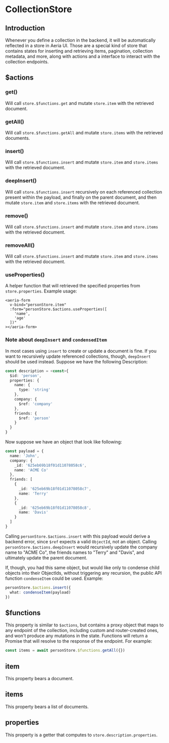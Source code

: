 # CollectionStore

## Introduction

Whenever you define a collection in the backend, it will be automatically reflected in a store in Aeria UI. Those are a special kind of store that contains states for inserting and retrieving items, pagination, collection metadata, and more, along with actions and a interface to interact with the collection endpoints.

## $actions <Badge type="tip" text="Record<string, (...args: any[]) => any" />

### get()

Will call `store.$functions.get` and mutate `store.item` with the retrieved document.

### getAll()

Will call `store.$functions.getAll` and mutate `store.items` with the retrieved documents.

### insert()

Will call `store.$functions.insert` and mutate `store.item` and `store.items` with the retrieved document.

### deepInsert()

Will call `store.$functions.insert` recursively on each referenced collection present within the payload, and finally on the parent document, and then mutate `store.item` and `store.items` with the retrieved document.

### remove()

Will call `store.$functions.insert` and mutate `store.item` and `store.items` with the retrieved document.

### removeAll()

Will call `store.$functions.insert` and mutate `store.item` and `store.items` with the retrieved document.

### useProperties() <Badge type="tip" text="(properties: Array<string>) => Record<string, CollectionProperty>" />

A helper function that will retrieved the specified properties from `store.properties`. Example usage:

```vue
<aeria-form
  v-bind="personStore.item"
  :form="personStore.$actions.useProperties([
    'name',
    'age'
  ])"
></aeria-form>
```

### Note about `deepInsert` and `condensedItem`

In most cases using `insert` to create or update a document is fine. If you want to recursively update referenced collections, though, `deepInsert` should be used instead. Suppose we have the following Description:

```typescript
const description = <const>{
  $id: 'person',
  properties: {
    name: {
      type: 'string'
    },
    company: {
      $ref: 'company'
    },
    friends: {
      $ref: 'person'
    }
  }
}
```

Now suppose we have an object that look like following:

```typescript
const payload = {
  name: 'John',
  company: {
    _id: '625eb69b18f01d11078058c6',
    name: 'ACME Co'
  },
  friends: [
    {
      _id: '625eb69b18f01d11078058c7',
      name: 'Terry'
    },
    {
      _id: '625eb69b18f01d11078058c8',
      name: 'Davis'
    }
  ]
}
```

Calling `personStore.$actions.insert` with this payload would derive a backend error, since `$ref` expects a valid `ObjectId`, not an object. Calling `personStore.$actions.deepInsert` would recursively update the company name to "ACME Co", the friends names to "Terry" and "Davis", and ultimately update the parent document.

If, though, you had this same object, but would like only to condense child objects into their ObjectIds, without triggering any recursion, the public API function `condenseItem` could be used. Example:

```typescript
personStore.$actions.insert({
  what: condenseItem(payload)
})
```


## $functions <Badge type="tip" text="Record<string, (...args: any[]) => any" />

This property is similar to `$actions`, but contains a proxy object that maps to any endpoint of the collection, including custom and router-created ones, and won't produce any mutations in the state. Functions will return a Promise that will resolve to the response of the endpoint.
For example:

```typescript
const items = await personStore.$functions.getAll({})
```

## item <Badge type="tip" text="TDocument" />

This property bears a document.

## items <Badge type="tip" text="Array<TDocument>" />

This property bears a list of documents.

## properties <Badge type="tip" text="TDescription['properties']" />

This property is a getter that computes to `store.description.properties`.
